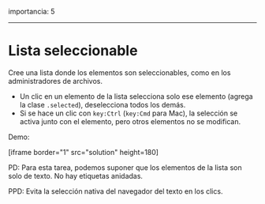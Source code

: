 importancia: 5

---

# Lista seleccionable

Cree una lista donde los elementos son seleccionables, como en los administradores de archivos.

- Un clic en un elemento de la lista selecciona solo ese elemento (agrega la clase `.selected`), deselecciona todos los demás.
- Si se hace un clic con `key:Ctrl` (`key:Cmd` para Mac), la selección se activa junto con el elemento, pero otros elementos no se modifican.

Demo:

[iframe border="1" src="solution" height=180]

PD: Para esta tarea, podemos suponer que los elementos de la lista son solo de texto. No hay etiquetas anidadas.

PPD: Evita la selección nativa del navegador del texto en los clics.
